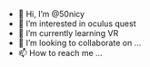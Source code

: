 - 👋 Hi, I’m @50nicy
- 👀 I’m interested in oculus quest
- 🌱 I’m currently learning VR
- 💞️ I’m looking to collaborate on ...
- 📫 How to reach me ...

<!---
50nicy/50nicy is a ✨ special ✨ repository because its `README.md` (this file) appears on your GitHub profile.
You can click the Preview link to take a look at your changes.
--->
